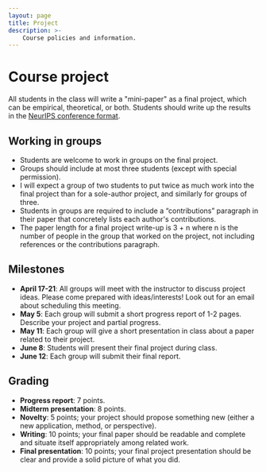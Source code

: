 ```yaml
---
layout: page
title: Project
description: >-
    Course policies and information.
---
```


# Course project

All students in the class will write a "mini-paper" as a final project, which can be empirical, theoretical, or both. Students should write up the results in the [NeurIPS conference format](https://neurips.cc/Conferences/2023/PaperInformation/StyleFiles).

## Working in groups
- Students are welcome to work in groups on the final project.
- Groups should include at most three students (except with special permission).
- I will expect a group of two students to put twice as much work into the final project than for a sole-author project, and similarly for groups of three.
- Students in groups are required to include a “contributions” paragraph in their paper that concretely lists each author's contributions.
- The paper length for a final project write-up is 3 + n where n is the number of people in the group that worked on the project, not including references or the contributions paragraph.

## Milestones
- **April 17-21**: All groups will meet with the instructor to discuss project ideas. Please come prepared with ideas/interests! Look out for an email about scheduling this meeting.
- **May 5**: Each group will submit a short progress report of 1-2 pages. Describe your project and partial progress.
- **May 11**: Each group will give a short presentation in class about a paper related to their project.
- **June 8**: Students will present their final project during class.
- **June 12**: Each group will submit their final report.

## Grading
- **Progress report**: 7 points.
- **Midterm presentation**: 8 points.
- **Novelty**: 5 points; your project should propose something new (either a new application, method, or perspective).
- **Writing**: 10 points; your final paper should be readable and complete and situate itself appropriately among related work.
- **Final presentation**: 10 points; your final project presentation should be clear and provide a solid picture of what you did.
